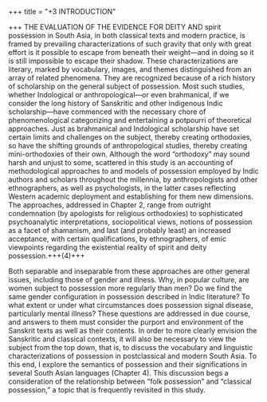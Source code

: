 +++
title = "+3 INTRODUCTION"

+++
THE EVALUATION OF THE EVIDENCE FOR DEITY AND spirit possession in South Asia, in both classical texts and modern practice, is framed by prevailing characterizations of such gravity that only with great effort is it possible to escape from beneath their weight—and in doing so it is still impossible to escape their shadow. These characterizations are literary, marked by vocabulary, images, and themes distinguished from an array of related phenomena. They are recognized because of a rich history of scholarship on the general subject of possession. Most such studies, whether Indological or anthropological—or even brahmanical, if we consider the long history of Sanskritic and other indigenous Indic scholarship—have commenced with the necessary chore of phenomenological categorizing and entertaining a potpourri of theoretical approaches. Just as brahmanical and Indological scholarship have set certain limits and challenges on the subject, thereby creating orthodoxies, so have the shifting grounds of anthropological studies, thereby creating mini-orthodoxies of their own. Although the word “orthodoxy” may sound harsh and unjust to some, scattered in this study is an accounting of methodological approaches to and models of possession employed by Indic authors and scholars throughout the millennia, by anthropologists and other ethnographers, as well as psychologists, in the latter cases reflecting Western academic deployment and establishing for them new dimensions. The approaches, addressed in Chapter 2, range from outright condemnation (by apologists for religious orthodoxies) to sophisticated psychoanalytic interpretations, sociopolitical views, notions of possession as a facet of shamanism, and last (and probably least) an increased acceptance, with certain qualifications, by ethnographers, of emic viewpoints regarding the existential reality of spirit and deity possession.+++(4)+++

Both separable and inseparable from these approaches are other general issues, including those of gender and illness. Why, in popular culture, are women subject to possession more regularly than men? Do we find the same gender configuration in possession described in Indic literature? To what extent or under what circumstances does possession signal disease, particularly mental illness? These questions are addressed in due course, and answers to them must consider the purport and environment of the Sanskrit texts as well as their contents. In order to more clearly envision the Sanskritic and classical contexts, it will also be necessary to view the subject from the top down, that is, to discuss the vocabulary and linguistic characterizations of possession in postclassical and modern South Asia. To this end, I explore the semantics of possession and their significations in several South Asian languages (Chapter 4). This discussion begs a consideration of the relationship between “folk possession” and “classical possession,” a topic that is frequently revisited in this study.
